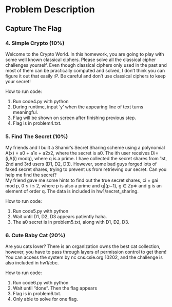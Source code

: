 # Problem Description
## Capture The Flag
### 4. Simple Crypto (10%) <br/>
Welcome to the Crypto World. In this homework, you are going to play with some well known classical ciphers. Please solve all the classical cipher challenges yourself. Even though classical ciphers only used in the past and most of them can be practically computed and solved, I don’t think you can figure it out that easily :P. Be careful and don’t use classical ciphers to keep your secret! <br/>

How to run code: <br/>
1. Run code4.py with python <br/>
2. During runtime, input ‘y’ when the appearing line of text turns meaningful. <br/>
3. Flag will be shown on screen after finishing previous step.<br/>
4. Flag is in problem4.txt.<br/>


### 5. Find The Secret (10%) <br/>
My friends and I built a Shamir’s Secret Sharing scheme using a polynomial A(x) = a0 + a1x + a2x2, where the secret is a0. The ith user receives Di=(i,A(i) modq), where q is a prime. I have collected the secret shares from 1st, 2nd and 3rd users (D1, D2, D3). However, some bad guys forged lots of faked secret shares, trying to prevent us from retrieving our secret. Can you help me find the secret? <br/>
My friend gave me some hints to find out the true secret shares, ci = gai mod p, 0 ≤ i ≤ 2, where p is also a prime and q|(p−1), g ∈ Zp∗ and g is an element of order q. The data is included in hw1/secret_sharing. <br/>

How to run code: <br/>
1. Run code5.py with python <br/>
2. Wait until D1, D2, D3 appears patiently haha. <br/>
3. The a0 secret is in problem5.txt, along with D1, D2, D3. <br/>

### 6. Cute Baby Cat (20%) <br/>
Are you cats lover? There is an organization owns the best cat collection, however, you have to pass through layers of permission control to get them! <br/>
You can access the system by nc cns.csie.org 10202, and the challenge is also included in hw1/cbc. <br/>

How to run code: <br/>
1. Run code6.py with python <br/>
2. Wait until “done”. Then the flag appears <br/>
3. Flag is in problem6.txt. <br/>
4. Only able to solve for one flag. <br/>
